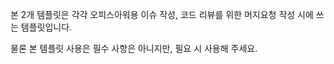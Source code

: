 본 2개 템플릿은 각각 오피스아워용 이슈 작성, 코드 리뷰를 위한 머지요청 작성 시에 쓰는 템플릿입니다.

물론 본 템플릿 사용은 필수 사항은 아니지만, 필요 시 사용해 주세요.

